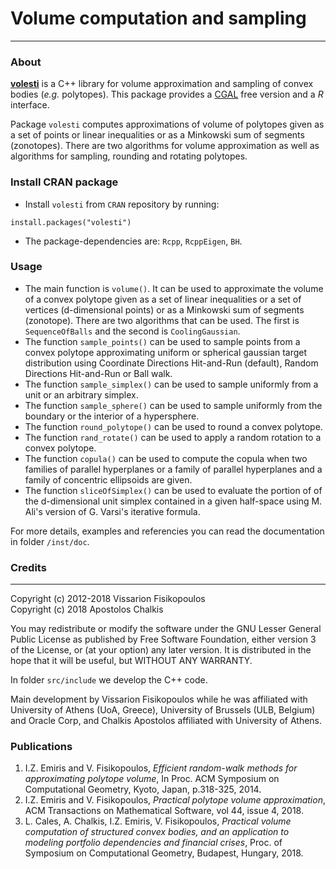 # Volume computation and sampling
----------------------------------

###  About  
[**volesti**](https://github.com/vissarion/volume_approximation) is a C++ library for volume approximation and sampling of convex bodies (*e.g.* polytopes). This package provides a [CGAL](https://www.cgal.org/) free version and a *R* interface.  

Package `volesti` computes approximations of volume of polytopes given as a set of points or linear inequalities or as a Minkowski sum of segments (zonotopes). There are two algorithms for volume approximation as well as algorithms for sampling, rounding and rotating polytopes.  

###  Install CRAN package
* Install `volesti` from `CRAN` repository by running:  
```
install.packages("volesti")
```
* The package-dependencies are: `Rcpp`, `RcppEigen`, `BH`.  

###  Usage
* The main function is `volume()`. It can be used to approximate the volume of a convex polytope given as a set of linear inequalities or a set of vertices (d-dimensional points) or as a Minkowski sum of segments (zonotope). There are two algorithms that can be used. The first is `SequenceOfBalls` and the second is `CoolingGaussian`.  
* The function `sample_points()` can be used to sample points from a convex polytope approximating uniform or spherical gaussian target distribution using Coordinate Directions Hit-and-Run (default), Random Directions Hit-and-Run or Ball walk.  
* The function `sample_simplex()` can be used to sample uniformly from a unit or an arbitrary simplex.  
* The function `sample_sphere()` can be used to sample uniformly from the boundary or the interior of a hypersphere.  
* The function `round_polytope()` can be used to round a convex polytope.  
* The function `rand_rotate()` can be used to apply a random rotation to a convex polytope.  
* The function `copula()` can be used to compute the copula when two families of parallel hyperplanes or a family of parallel hyperplanes and a family of concentric ellipsoids are given.  
* The function `sliceOfSimplex()` can be used to evaluate the portion of of the d-dimensional unit simplex contained in a given half-space using M. Ali's version of G. Varsi's iterative formula.

For more details, examples and referencies you can read the documentation in folder `/inst/doc`.  

### Credits
-------

Copyright (c) 2012-2018 Vissarion Fisikopoulos  
Copyright (c) 2018 Apostolos Chalkis  

You may redistribute or modify the software under the GNU Lesser General Public License as published by Free Software Foundation, either version 3 of the License, or (at your option) any later version. It is distributed in the hope that it will be useful, but WITHOUT ANY WARRANTY.  

In folder `src/include` we develop the C++ code.  

Main development by Vissarion Fisikopoulos while he was affiliated with University of Athens (UoA, Greece), University of Brussels (ULB, Belgium) and Oracle Corp, and Chalkis Apostolos affiliated with University of Athens.

### Publications

1. I.Z. Emiris and V. Fisikopoulos, *Efficient random-walk methods for approximating polytope volume*, In Proc. ACM Symposium on Computational Geometry, Kyoto, Japan, p.318-325, 2014.  
2. I.Z. Emiris and V. Fisikopoulos, *Practical polytope volume approximation*, ACM Transactions on Mathematical Software, vol 44, issue 4, 2018.  
3. L. Cales, A. Chalkis, I.Z. Emiris, V. Fisikopoulos, *Practical volume computation of structured convex bodies, and an application to modeling portfolio dependencies and financial crises*, Proc. of Symposium on Computational Geometry, Budapest, Hungary, 2018.  

